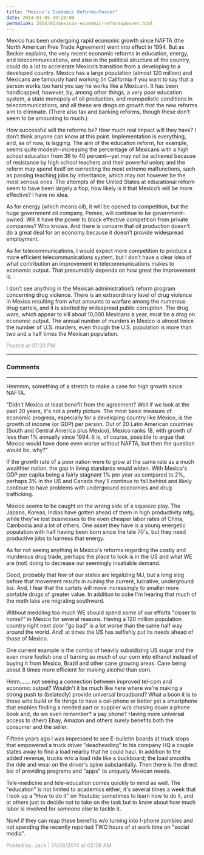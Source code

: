 ```yaml
---
title: "Mexico’s Economic Reforms—Posner"
date: 2014-01-05 19:20:00
permalink: 2014/01/mexicos-economic-reformsposner.html
---
```

Mexico has been undergoing rapid economic growth since NAFTA (the North American Free Trade Agreement) went into effect in 1994. But as Becker explains, the very recent economic reforms in education, energy, and telecommunications, and also in the political structure of the country, could do a lot to accelerate Mexico’s transition from a developing to a developed country. Mexico has a large population (almost 120 million) and Mexicans are famously hard working (in California if you want to say that a person works too hard you say he works like a Mexican). It has been handicapped, however, by, among other things, a very poor education system, a state monopoly of oil production, and monopolistic conditions in telecommunications, and all these are drags on growth that the new reforms aim to eliminate. (There also tax and banking reforms, though these don’t seem to be amounting to much.)

How successful will the reforms be? How much real impact will they have? I don’t think anyone can know at this point. Implementation is everything, and, as of now, is lagging. The aim of the education reform, for example, seems quite modest--increasing the percentage of Mexicans with a high school education from 36 to 40 percent—yet may not be achieved because of resistance by high school teachers and their powerful union; and the reform may spend itself on correcting the most extreme malfunctions, such as passing teaching jobs by inheritance, which may not however be the most serious ones. The attempts of the United States at educational reform seem to have been largely a flop; how likely is it that Mexico’s will be more effective? I have no idea.

As for energy (which means oil), it will be opened to competition, but the huge government oil company, Pemex, will continue to be government-owned. Will it have the power to block effective competition from private companies? Who knows. And there is concern that oil production doesn’t do a great deal for an economy because it doesn’t provide widespread employment.

As for telecommunications, I would expect more competition to produce a more efficient telecommunications system, but I don’t have a clear idea of what contribution an improvement in telecommunications makes to economic output. That presumably depends on how great the improvement is.

I don’t see anything in the Mexican administration’s reform program concerning drug violence. There is an extraordinary level of drug violence in Mexico resulting from what amounts to warfare among the numerous drug cartels, and it is abetted by widespread public corruption. The drug wars, which appear to kill about 10,000 Mexicans a year, must be a drag on economic output. The annual number of murders in Mexico is almost twice the number of U.S. murders, even though the U.S. population is more than two and a half times the Mexican population.

<span style="color:#999">Posted at 07:20 PM</span>

<!-- more -->

---

### Comments

---

Hmmmm, something of a stretch to make a case for high growth since NAFTA.

"Didn't Mexico at least benefit from the agreement? Well if we look at the past 20 years, it's not a pretty picture. The most basic measure of economic progress, especially for a developing country like Mexico, is the growth of income (or GDP) per person. Out of 20 Latin American countries (South and Central America plus Mexico), Mexico ranks 18, with growth of less than 1% annually since 1994. It is, of course, possible to argue that Mexico would have done even worse without NAFTA, but then the question would be, why?"

If the growth rate of a poor nation were to grow at the same rate as a much wealthier nation, the gap in living standards would widen.  With Mexico's GDP per capita being a fairly stagnant 1% per year as compared to 2%, perhaps 3% in the US and Canada they'll continue to fall behind and likely continue to have problems with underground economies and drug trafficking. 

Mexico seems to be caught on the wrong side of a squeeze play.  The Japans, Koreas, Indias have gotten ahead of them in high productivity mfg, while they've lost businesses to the even cheaper labor rates of China, Cambodia and a lot of others.  One asset they have is a  young energetic population with half having been born since the late 70's, but they need productive jobs to harness that energy. 

As for not seeing anything in Mexico's reforms regarding the costly and murderous drug trade, perhaps the place to look is in the US and what WE are (not) doing to decrease our seemingly insatiable demand.   

Good, probably that few of our states are legalizing MJ, but a long slog before that movement results in ruining the current, lucrative, underground biz.  And, I fear that the cartels will move increasingly to smaller more portable drugs of greater value.  In addition to coke I'm hearing  that much of the meth labs are migrating southward.

Without meddling too much WE should spend some of our efforts "closer to home?" in Mexico for several reasons.  Having a 120 million population country right next door "go bad" is a lot worse than the same half way around the world.  And! at times the US has selfishly put its needs ahead of those of Mexico.  

One current example is the combo of heavily subsidizing US sugar and the even more foolish one of turning so much of our corn into ethanol instead of buying it from Mexico, Brazil and other cane growing areas.   Cane being about 8 times more efficient for making alcohol than corn.

Hmm....... not seeing a connection between improved tel-com and economic output?  Wouldn't it be much like here where we're making a strong push to (belatedly) provide universal broadband?   What a boon it is to those who build or fix things to have a cel-phone or better yet a smartphone that enables finding a needed part or supplier w/o chasing down a phone book and, do we even remember? a pay phone?  Having more universal access to (their) Ebay, Amazon and others surely benefits both the consumer and the seller.

Fifteen years ago I was impressed to see E-bulletin boards at truck stops that empowered a truck driver "deadheading" to his company HQ a couple states away to find a load nearby that he could haul.  In addition to the added revenue, trucks w/o a load ride like a buckboard; the load smooths the ride and wear on the driver's spine substantially. Then there is the direct biz of providing programs and "apps" to uniquely Mexican needs.

Tele-medicine and tele-education comes quickly to mind as well. The "education" is not limited to academics either; it's several times a week that I look up a "How to do it" on Youtube; sometimes to learn how to do it, and at others just to decide not to take on the task but to know about how much labor is involved for someone else to tackle it.

Now! if they can reap these benefits w/o turning into I-phone zombies and not spending the recently reported TWO hours of at work time on "social media".  


<span style="color:#999">Posted by: Jack | 01/06/2014 at 02:58 AM</span>